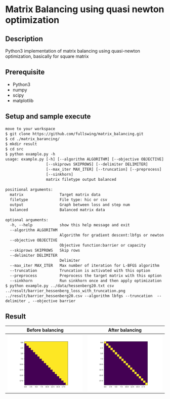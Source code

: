 # Matrix Balancing using quasi newton optimization

## Description

Python3 implementation of matrix balancing using quasi-newton optimization, basically for square matrix

## Prerequisite

- Python3
- numpy
- scipy
- matplotlib

## Setup and sample execute

```
move to your workspace
$ git clone https://github.com/fullswing/matrix_balancing.git
$ cd ./matrix_barancing/
$ mkdir result
$ cd src
$ python example.py -h
usage: example.py [-h] [--algorithm ALGORITHM] [--objective OBJECTIVE]
                  [--skiprows SKIPROWS] [--delimiter DELIMITER]
                  [--max_iter MAX_ITER] [--truncation] [--preprocess]
                  [--sinkhorn]
                  matrix filetype output balanced

positional arguments:
  matrix                Target matrix data
  filetype              File type: hic or csv
  output                Graph between loss and step num
  balanced              Balanced matrix data

optional arguments:
  -h, --help            show this help message and exit
  --algorithm ALGORITHM
                        Algorithm for gradient descent:lbfgs or newton
  --objective OBJECTIVE
                        Objective function:barrier or capacity
  --skiprows SKIPROWS   Skip rows
  --delimiter DELIMITER
                        Delimiter
  --max_iter MAX_ITER   Max number of iteration for L-BFGS algorithm
  --truncation          Truncation is activated with this option
  --preprocess          Preprocess the target matrix with this option
  --sinkhorn            Run sinkhorn once and then apply optimization
$ python example.py ../data/hessenberg20.txt csv ../result/barrier_hessenberg_loss_with_truncation.png ../result/barrier_hessenberg20.csv --algorithm lbfgs --truncation  --delimiter , --objective barrier
```

## Result

| Before balancing | After balancing |
|:-----------:|:------------:|
| ![hessenberg](https://github.com/fullswing/matrix_balancing/blob/images/images/hessenberg20.png) | ![balanced hessenberg](https://github.com/fullswing/matrix_balancing/blob/images/images/balanced_hessenberg.png) |